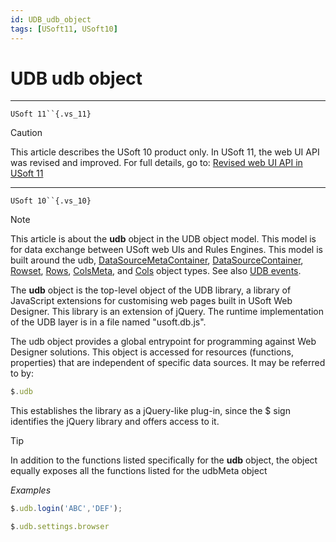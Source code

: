 ```yaml
---
id: UDB_udb_object
tags: [USoft11, USoft10]
---
```

# UDB udb object



----

`USoft 11``{.vs_11}`

> [!CAUTION]
> This article describes the USoft 10 product only.
> In USoft 11, the web UI API was revised and improved. For full details, go to:
> [Revised web UI API in USoft 11](/docs/Web_and_app_UIs/UDB_udb/Revised_web_UI_API_in_USoft_11.md)

----

`USoft 10``{.vs_10}`

> [!NOTE]
> This article is about the **udb** object in the UDB object model. This model is for data exchange between USoft web UIs and Rules Engines.
> This model is built around the udb, [DataSourceMetaContainer](/docs/Web_and_app_UIs/UDB_DataSourceMetaContainer), [DataSourceContainer](/docs/Web_and_app_UIs/UDB_DataSourceContainer), [Rowset](/docs/Web_and_app_UIs/UDB_Rowset), [Rows](/docs/Web_and_app_UIs/UDB_Rows), [ColsMeta](/docs/Web_and_app_UIs/UDB_ColsMeta), and [Cols](/docs/Web_and_app_UIs/UDB_Cols) object types. See also [UDB events](/docs/Web_and_app_UIs/UDB_Events).

The **udb** object is the top-level object of the UDB library, a library of JavaScript extensions for customising web pages built in USoft Web Designer. This library is an extension of jQuery. The runtime implementation of the UDB layer is in a file named "usoft.db.js".

The udb object provides a global entrypoint for programming against Web Designer solutions. This object is accessed for resources (functions, properties) that are independent of specific data sources. It may be referred to by:

```js
$.udb
```

This establishes the library as a jQuery-like plug-in, since the $ sign identifies the jQuery library and offers access to it.

> [!TIP]
> In addition to the functions listed specifically for the **udb** object, the object equally exposes all the functions listed for the udbMeta object

*Examples*

```js
$.udb.login('ABC','DEF');
```

```js
$.udb.settings.browser
```